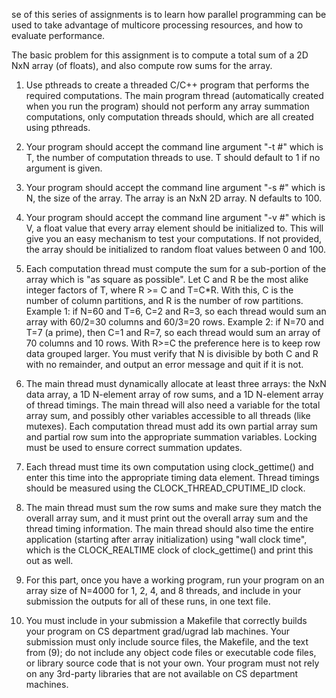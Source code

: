 
se of this series of assignments is to learn how parallel programming can be used to take advantage of multicore processing resources, and how to evaluate performance.

The basic problem for this assignment is to compute a total sum of a 2D NxN array (of floats), and also compute row sums for the array.

1. Use pthreads to create a threaded C/C++ program that performs the required computations. The main program thread (automatically created when you run the program) should not perform any array summation computations, only computation threads should, which are all created using pthreads.

2. Your program should accept the command line argument "-t #" which is T, the number of computation threads to use. T should default to 1 if no argument is given.

3. Your program should accept the command line argument "-s #" which is N, the size of the array. The array is an NxN 2D array. N defaults to 100.

4. Your program should accept the command line argument "-v #" which is V, a float value that every array element should be initialized to. This will give you an easy mechanism to test your computations. If not provided, the array should be initialized to random float values between 0 and 100.

5. Each computation thread must compute the sum for a sub-portion of the array which is "as square as possible". Let C and R be the most alike integer factors of T, where R >= C and T=C*R. With this, C is the number of column partitions, and R is the number of row partitions. Example 1: if N=60 and T=6, C=2 and R=3, so each thread would sum an array with 60/2=30 columns and 60/3=20 rows. Example 2: if N=70 and T=7 (a prime), then C=1 and R=7, so each thread would sum an array of 70 columns and 10 rows. With R>=C the preference here is to keep row data grouped larger. You must verify that N is divisible by both C and R with no remainder, and output an error message and quit if it is not.

6. The main thread must dynamically allocate at least three arrays: the NxN data array, a 1D N-element array of row sums, and a 1D N-element array of thread timings. The main thread will also need a variable for the total array sum, and possibly other variables accessible to all threads (like mutexes). Each computation thread must add its own partial array sum and partial row sum into the appropriate summation variables. Locking must be used to ensure correct summation updates.

7. Each thread must time its own computation using clock_gettime() and enter this time into the appropriate timing data element. Thread timings should be measured using the CLOCK_THREAD_CPUTIME_ID clock.

8. The main thread must sum the row sums and make sure they match the overall array sum, and it must print out the overall array sum and the thread timing information. The main thread should also time the entire application (starting after array initialization) using "wall clock time", which is the CLOCK_REALTIME clock of clock_gettime() and print this out as well.

9. For this part, once you have a working program, run your program on an array size of N=4000 for 1, 2, 4, and 8 threads, and include in your submission the outputs for all of these runs, in one text file.

10. You must include in your submission a Makefile that correctly builds your program on CS department grad/ugrad lab machines. Your submission must only include source files, the Makefile, and the text from (9); do not include any object code files or executable code files, or library source code that is not your own. Your program must not rely on any 3rd-party libraries that are not available on CS department machines.
